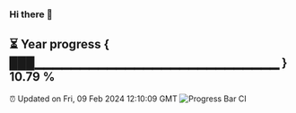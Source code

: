 ### Hi there 👋
⏳ Year progress { ███▁▁▁▁▁▁▁▁▁▁▁▁▁▁▁▁▁▁▁▁▁▁▁▁▁▁▁ } 10.79 %
---
⏰ Updated on Fri, 09 Feb 2024 12:10:09 GMT
![Progress Bar CI](https://github.com/Moyi321/Moyi321/workflows/Progress%20Bar%20CI/badge.svg)
